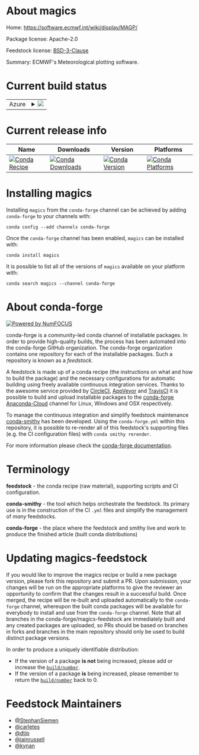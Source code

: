About magics
============

Home: https://software.ecmwf.int/wiki/display/MAGP/

Package license: Apache-2.0

Feedstock license: [BSD-3-Clause](https://github.com/conda-forge/magics-feedstock/blob/master/LICENSE.txt)

Summary: ECMWF's Meteorological plotting software.

Current build status
====================


<table>
    
  <tr>
    <td>Azure</td>
    <td>
      <details>
        <summary>
          <a href="https://dev.azure.com/conda-forge/feedstock-builds/_build/latest?definitionId=4560&branchName=master">
            <img src="https://dev.azure.com/conda-forge/feedstock-builds/_apis/build/status/magics-feedstock?branchName=master">
          </a>
        </summary>
        <table>
          <thead><tr><th>Variant</th><th>Status</th></tr></thead>
          <tbody><tr>
              <td>linux_64_boost1.72.0</td>
              <td>
                <a href="https://dev.azure.com/conda-forge/feedstock-builds/_build/latest?definitionId=4560&branchName=master">
                  <img src="https://dev.azure.com/conda-forge/feedstock-builds/_apis/build/status/magics-feedstock?branchName=master&jobName=linux&configuration=linux_64_boost1.72.0" alt="variant">
                </a>
              </td>
            </tr><tr>
              <td>linux_64_boost1.74.0</td>
              <td>
                <a href="https://dev.azure.com/conda-forge/feedstock-builds/_build/latest?definitionId=4560&branchName=master">
                  <img src="https://dev.azure.com/conda-forge/feedstock-builds/_apis/build/status/magics-feedstock?branchName=master&jobName=linux&configuration=linux_64_boost1.74.0" alt="variant">
                </a>
              </td>
            </tr><tr>
              <td>osx_64_boost1.72.0</td>
              <td>
                <a href="https://dev.azure.com/conda-forge/feedstock-builds/_build/latest?definitionId=4560&branchName=master">
                  <img src="https://dev.azure.com/conda-forge/feedstock-builds/_apis/build/status/magics-feedstock?branchName=master&jobName=osx&configuration=osx_64_boost1.72.0" alt="variant">
                </a>
              </td>
            </tr><tr>
              <td>osx_64_boost1.74.0</td>
              <td>
                <a href="https://dev.azure.com/conda-forge/feedstock-builds/_build/latest?definitionId=4560&branchName=master">
                  <img src="https://dev.azure.com/conda-forge/feedstock-builds/_apis/build/status/magics-feedstock?branchName=master&jobName=osx&configuration=osx_64_boost1.74.0" alt="variant">
                </a>
              </td>
            </tr><tr>
              <td>win_64_boost1.72.0</td>
              <td>
                <a href="https://dev.azure.com/conda-forge/feedstock-builds/_build/latest?definitionId=4560&branchName=master">
                  <img src="https://dev.azure.com/conda-forge/feedstock-builds/_apis/build/status/magics-feedstock?branchName=master&jobName=win&configuration=win_64_boost1.72.0" alt="variant">
                </a>
              </td>
            </tr><tr>
              <td>win_64_boost1.74.0</td>
              <td>
                <a href="https://dev.azure.com/conda-forge/feedstock-builds/_build/latest?definitionId=4560&branchName=master">
                  <img src="https://dev.azure.com/conda-forge/feedstock-builds/_apis/build/status/magics-feedstock?branchName=master&jobName=win&configuration=win_64_boost1.74.0" alt="variant">
                </a>
              </td>
            </tr>
          </tbody>
        </table>
      </details>
    </td>
  </tr>
</table>

Current release info
====================

| Name | Downloads | Version | Platforms |
| --- | --- | --- | --- |
| [![Conda Recipe](https://img.shields.io/badge/recipe-magics-green.svg)](https://anaconda.org/conda-forge/magics) | [![Conda Downloads](https://img.shields.io/conda/dn/conda-forge/magics.svg)](https://anaconda.org/conda-forge/magics) | [![Conda Version](https://img.shields.io/conda/vn/conda-forge/magics.svg)](https://anaconda.org/conda-forge/magics) | [![Conda Platforms](https://img.shields.io/conda/pn/conda-forge/magics.svg)](https://anaconda.org/conda-forge/magics) |

Installing magics
=================

Installing `magics` from the `conda-forge` channel can be achieved by adding `conda-forge` to your channels with:

```
conda config --add channels conda-forge
```

Once the `conda-forge` channel has been enabled, `magics` can be installed with:

```
conda install magics
```

It is possible to list all of the versions of `magics` available on your platform with:

```
conda search magics --channel conda-forge
```


About conda-forge
=================

[![Powered by NumFOCUS](https://img.shields.io/badge/powered%20by-NumFOCUS-orange.svg?style=flat&colorA=E1523D&colorB=007D8A)](http://numfocus.org)

conda-forge is a community-led conda channel of installable packages.
In order to provide high-quality builds, the process has been automated into the
conda-forge GitHub organization. The conda-forge organization contains one repository
for each of the installable packages. Such a repository is known as a *feedstock*.

A feedstock is made up of a conda recipe (the instructions on what and how to build
the package) and the necessary configurations for automatic building using freely
available continuous integration services. Thanks to the awesome service provided by
[CircleCI](https://circleci.com/), [AppVeyor](https://www.appveyor.com/)
and [TravisCI](https://travis-ci.com/) it is possible to build and upload installable
packages to the [conda-forge](https://anaconda.org/conda-forge)
[Anaconda-Cloud](https://anaconda.org/) channel for Linux, Windows and OSX respectively.

To manage the continuous integration and simplify feedstock maintenance
[conda-smithy](https://github.com/conda-forge/conda-smithy) has been developed.
Using the ``conda-forge.yml`` within this repository, it is possible to re-render all of
this feedstock's supporting files (e.g. the CI configuration files) with ``conda smithy rerender``.

For more information please check the [conda-forge documentation](https://conda-forge.org/docs/).

Terminology
===========

**feedstock** - the conda recipe (raw material), supporting scripts and CI configuration.

**conda-smithy** - the tool which helps orchestrate the feedstock.
                   Its primary use is in the construction of the CI ``.yml`` files
                   and simplify the management of *many* feedstocks.

**conda-forge** - the place where the feedstock and smithy live and work to
                  produce the finished article (built conda distributions)


Updating magics-feedstock
=========================

If you would like to improve the magics recipe or build a new
package version, please fork this repository and submit a PR. Upon submission,
your changes will be run on the appropriate platforms to give the reviewer an
opportunity to confirm that the changes result in a successful build. Once
merged, the recipe will be re-built and uploaded automatically to the
`conda-forge` channel, whereupon the built conda packages will be available for
everybody to install and use from the `conda-forge` channel.
Note that all branches in the conda-forge/magics-feedstock are
immediately built and any created packages are uploaded, so PRs should be based
on branches in forks and branches in the main repository should only be used to
build distinct package versions.

In order to produce a uniquely identifiable distribution:
 * If the version of a package **is not** being increased, please add or increase
   the [``build/number``](https://conda.io/docs/user-guide/tasks/build-packages/define-metadata.html#build-number-and-string).
 * If the version of a package **is** being increased, please remember to return
   the [``build/number``](https://conda.io/docs/user-guide/tasks/build-packages/define-metadata.html#build-number-and-string)
   back to 0.

Feedstock Maintainers
=====================

* [@StephanSiemen](https://github.com/StephanSiemen/)
* [@carletes](https://github.com/carletes/)
* [@dtip](https://github.com/dtip/)
* [@iainrussell](https://github.com/iainrussell/)
* [@kynan](https://github.com/kynan/)

